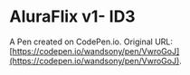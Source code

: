 # AluraFlix v1- ID3

A Pen created on CodePen.io. Original URL: [https://codepen.io/wandsony/pen/VwroGoJ](https://codepen.io/wandsony/pen/VwroGoJ).


